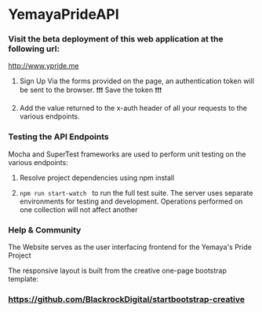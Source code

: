 # YemayaPrideAPI

### Visit the beta deployment of this web application at the following url:

http://www.ypride.me

  1. Sign Up Via the forms provided on the page, an authentication token will be sent to the browser. :exclamation::exclamation::exclamation: Save the token :exclamation::exclamation::exclamation:

  2. Add the value returned to the x-auth header of all your requests to the various endpoints.

### Testing the API Endpoints

  Mocha and SuperTest frameworks are used to perform unit testing on the various endpoints:
  1. Resolve project dependencies using npm install

  2. ```npm run start-watch ``` to run the full test suite.
    The server uses separate environments for testing and development. Operations performed on one collection
    will not affect another

### Help & Community
The Website serves as the user interfacing frontend for the Yemaya's Pride Project

The responsive layout is built from the creative one-page bootstrap template:

### https://github.com/BlackrockDigital/startbootstrap-creative
